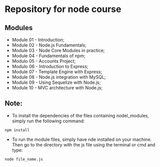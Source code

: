 # Repository for node course

## Modules

- Module 01 - Introduction;
- Module 02 - Node.js Fundamentals;
- Module 03 - Node Core Modules in practice;
- Module 04 - Fundamentals of npm;
- Modulo 05 - Accounts Project;
- Modulo 06 - Introduction to Express;
- Module 07 - Template Engine with Express;
- Module 08 - Node.js integration with MySQL;
- Module 09 - Using Sequelize with Node.js;
- Module 10 - MVC architecture with Node.js;

## Note:

- To install the dependencies of the files containing nodel_modules, simply run the following command:

`npm install`

- To run the module files, simply have nde installed on your machine. Then go to the directory with the js file using the terminal or cmd and type:

`node file_name.js`
